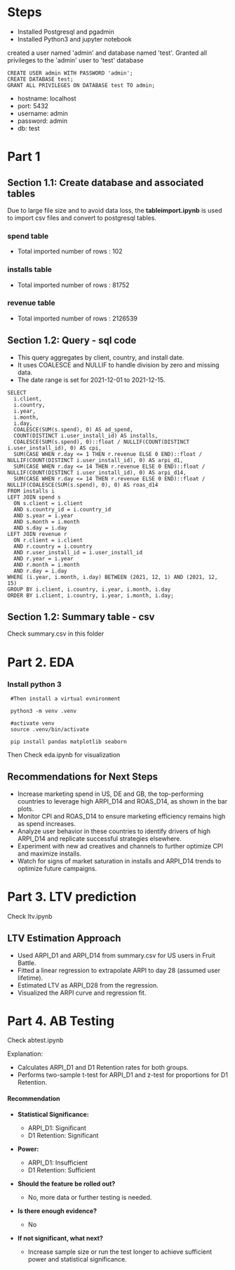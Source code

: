 # Steps

- Installed Postgresql and pgadmin 
- Installed Python3 and jupyter notebook

created a user named 'admin' and database named 'test'. Granted all privileges to the 'admin' user to 'test' database
```
CREATE USER admin WITH PASSWORD 'admin';
CREATE DATABASE test;
GRANT ALL PRIVILEGES ON DATABASE test TO admin;
```

- hostname: localhost
- port: 5432
- username: admin
- password: admin
- db: test

# Part 1
## Section 1.1: Create database and associated tables

Due to large file size and to avoid data loss, the **tableimport.ipynb** is used to import csv files and 
convert to postgresql tables.

### spend table
- Total imported number of rows : 102

### installs table

- Total imported number of rows : 81752 
### revenue table

- Total imported number of rows : 2126539

## Section 1.2: Query - sql code

- This query aggregates by client, country, and install date.
- It uses COALESCE and NULLIF to handle division by zero and missing data.
- The date range is set for 2021-12-01 to 2021-12-15.
```
SELECT
  i.client,
  i.country,
  i.year,
  i.month,
  i.day,
  COALESCE(SUM(s.spend), 0) AS ad_spend,
  COUNT(DISTINCT i.user_install_id) AS installs,
  COALESCE(SUM(s.spend), 0)::float / NULLIF(COUNT(DISTINCT i.user_install_id), 0) AS cpi,
  SUM(CASE WHEN r.day <= 1 THEN r.revenue ELSE 0 END)::float / NULLIF(COUNT(DISTINCT i.user_install_id), 0) AS arpi_d1,
  SUM(CASE WHEN r.day <= 14 THEN r.revenue ELSE 0 END)::float / NULLIF(COUNT(DISTINCT i.user_install_id), 0) AS arpi_d14,
  SUM(CASE WHEN r.day <= 14 THEN r.revenue ELSE 0 END)::float / NULLIF(COALESCE(SUM(s.spend), 0), 0) AS roas_d14
FROM installs i
LEFT JOIN spend s
  ON s.client = i.client
  AND s.country_id = i.country_id
  AND s.year = i.year
  AND s.month = i.month
  AND s.day = i.day
LEFT JOIN revenue r
  ON r.client = i.client
  AND r.country = i.country
  AND r.user_install_id = i.user_install_id
  AND r.year = i.year
  AND r.month = i.month
  AND r.day = i.day
WHERE (i.year, i.month, i.day) BETWEEN (2021, 12, 1) AND (2021, 12, 15)
GROUP BY i.client, i.country, i.year, i.month, i.day
ORDER BY i.client, i.country, i.year, i.month, i.day;
```
## Section 1.2: Summary table - csv
Check summary.csv in this folder


# Part 2. EDA

### Install python 3
```
 #Then install a virtual evnironment
 
 python3 -m venv .venv 
 
 #activate venv
 source .venv/bin/activate 
 
 pip install pandas matplotlib seaborn

```
Then Check eda.ipynb for visualization

## Recommendations for Next Steps

- Increase marketing spend in US, DE and GB, the top-performing countries to leverage high ARPI_D14 and ROAS_D14, as shown in the bar plots.
- Monitor CPI and ROAS_D14 to ensure marketing efficiency remains high as spend increases.
- Analyze user behavior in these countries to identify drivers of high ARPI_D14 and replicate successful strategies elsewhere.
- Experiment with new ad creatives and channels to further optimize CPI and maximize installs.
- Watch for signs of market saturation in installs and ARPI_D14 trends to optimize future campaigns.


# Part 3. LTV prediction

Check ltv.ipynb

## LTV Estimation Approach

- Used ARPI_D1 and ARPI_D14 from summary.csv for US users in Fruit Battle.
- Fitted a linear regression to extrapolate ARPI to day 28 (assumed user lifetime).
- Estimated LTV as ARPI_D28 from the regression.
- Visualized the ARPI curve and regression fit.

# Part 4. AB Testing

Check abtest.ipynb

Explanation:
- Calculates ARPI_D1 and D1 Retention rates for both groups.
- Performs two-sample t-test for ARPI_D1 and z-test for proportions for D1 Retention.

#### Recommendation

- **Statistical Significance:**
    - ARPI_D1: Significant
    - D1 Retention: Significant
- **Power:**
    - ARPI_D1: Insufficient
    - D1 Retention: Sufficient

- **Should the feature be rolled out?**
    -  No, more data or further testing is needed.

- **Is there enough evidence?**
    - No

- **If not significant, what next?**
    - Increase sample size or run the test longer to achieve sufficient power and statistical significance.
